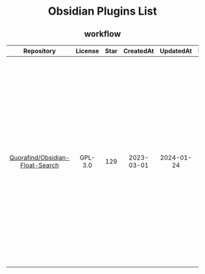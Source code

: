 <div align="center">
<h1>Obsidian Plugins List</h1>

## workflow

| Repository  | License | Star  |CreatedAt | UpdatedAt  | Description | Detail |
|:-:|:-:|:-:|:-:|:-:|:-:|:-:|
| [Quorafind/Obsidian-Float-Search](https://github.com/Quorafind/Obsidian-Float-Search) | GPL-3.0 | 129 | 2023-03-01 | 2024-01-24 | Obsidian-Float-Search 是一個 Obsidian 增強插件,可以讓你在 Obsidian 中使用浮動式搜尋視窗。原生的插件只能固定在左方視窗列出搜尋結果,而這個插件可以將搜尋視窗固定在畫面正中間，讓你可以在不移動視線快速搜尋文件，大幅提升了搜尋體驗。 | [Click Here](Obsidian-Float-Search.md) |
